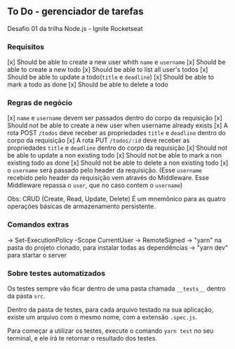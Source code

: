 ## To Do - gerenciador de tarefas
Desafio 01 da trilha Node.js - Ignite Rocketseat

### Requisitos
[x] Should be able to create a new user whith `name` e `username`
[x] Should be able to create a new todo
[x] Should be able to list all user's todos
[x] Should be able to update a todo(`title` e `deadline`) 
[x] Should be able to mark a todo as done
[x] Should be able to delete a todo


### Regras de negócio
[x] `name` e `username` devem ser passados dentro do corpo da requisição
[x] Should not be able to create a new user when username already exists
[x] A rota POST `/todos` deve receber  as propriedades  `title` e `deadline` dentro do corpo da requisição
[x] A rota PUT `/todos/:id` deve receber as propriedades `title` e `deadline` dentro do corpo da requisição 
[x] Should not be able to update a non existing todo
[x] Should not be able to mark a non existing todo as done
[x] Should not be able to delete a non existing todo
[x] o `username` será passado pelo header da requisição. (Esse `username` recebido pelo header da requisição vem através do Middleware. Esse Middleware repassa o `user`, que no caso contem o `username`)

   
Obs: CRUD (Create, Read, Update, Delete) É um mnemônico para as quatro operações básicas de armazenamento persistente.


### Comandos extras
-> Set-ExecutionPolicy -Scope CurrentUser
-> RemoteSigned
-> "yarn" na pasta do projeto clonado, para instalar todas as dependências
-> "yarn dev" para startar o server

### Sobre testes automatizados
Os testes sempre vão ficar dentro de uma pasta chamada `__tests__` dentro da pasta `src`.

Dentro da pasta de testes, para cada arquivo testado na sua aplicação, existe um arquivo com o mesmo nome, com a extensão `.spec.js`.

Para começar a utilizar os testes, execute o comando `yarn test` no seu terminal, e ele irá te retornar o resultado dos testes.




